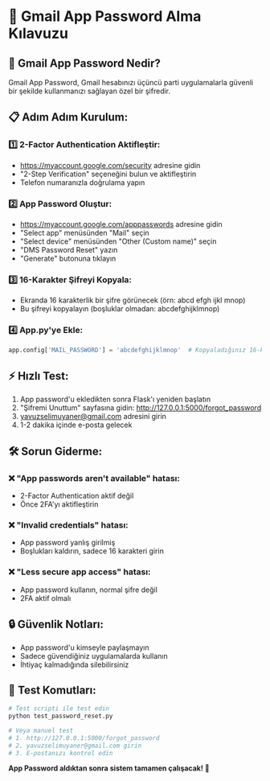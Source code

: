 # 📧 Gmail App Password Alma Kılavuzu

## 🔐 **Gmail App Password Nedir?**
Gmail App Password, Gmail hesabınızı üçüncü parti uygulamalarla güvenli bir şekilde kullanmanızı sağlayan özel bir şifredir.

## 📋 **Adım Adım Kurulum:**

### 1️⃣ **2-Factor Authentication Aktifleştir:**
- https://myaccount.google.com/security adresine gidin
- "2-Step Verification" seçeneğini bulun ve aktifleştirin
- Telefon numaranızla doğrulama yapın

### 2️⃣ **App Password Oluştur:**
- https://myaccount.google.com/apppasswords adresine gidin
- "Select app" menüsünden "Mail" seçin
- "Select device" menüsünden "Other (Custom name)" seçin
- "DMS Password Reset" yazın
- "Generate" butonuna tıklayın

### 3️⃣ **16-Karakter Şifreyi Kopyala:**
- Ekranda 16 karakterlik bir şifre görünecek (örn: abcd efgh ijkl mnop)
- Bu şifreyi kopyalayın (boşluklar olmadan: abcdefghijklmnop)

### 4️⃣ **App.py'ye Ekle:**
```python
app.config['MAIL_PASSWORD'] = 'abcdefghijklmnop'  # Kopyaladığınız 16-karakter şifre
```

## ⚡ **Hızlı Test:**
1. App password'u ekledikten sonra Flask'ı yeniden başlatın
2. "Şifremi Unuttum" sayfasına gidin: http://127.0.0.1:5000/forgot_password
3. yavuzselimuyaner@gmail.com adresini girin
4. 1-2 dakika içinde e-posta gelecek

## 🛠️ **Sorun Giderme:**

### ❌ "App passwords aren't available" hatası:
- 2-Factor Authentication aktif değil
- Önce 2FA'yı aktifleştirin

### ❌ "Invalid credentials" hatası:
- App password yanlış girilmiş
- Boşlukları kaldırın, sadece 16 karakteri girin

### ❌ "Less secure app access" hatası:
- App password kullanın, normal şifre değil
- 2FA aktif olmalı

## 🔒 **Güvenlik Notları:**
- App password'u kimseyle paylaşmayın
- Sadece güvendiğiniz uygulamalarda kullanın
- İhtiyaç kalmadığında silebilirsiniz

## 📱 **Test Komutları:**
```bash
# Test scripti ile test edin
python test_password_reset.py

# Veya manuel test
# 1. http://127.0.0.1:5000/forgot_password
# 2. yavuzselimuyaner@gmail.com girin  
# 3. E-postanızı kontrol edin
```

**App Password aldıktan sonra sistem tamamen çalışacak! 🎉**
